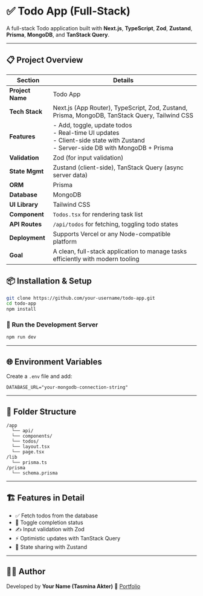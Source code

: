 
# ✅ Todo App (Full-Stack)

A full-stack Todo application built with **Next.js**, **TypeScript**, **Zod**, **Zustand**, **Prisma**, **MongoDB**, and **TanStack Query**.

---

## 📋 Project Overview

| Section          | Details                                                                                                                             |
| ---------------- | ----------------------------------------------------------------------------------------------------------------------------------- |
| **Project Name** | Todo App                                                                                                                            |
| **Tech Stack**   | Next.js (App Router), TypeScript, Zod, Zustand, Prisma, MongoDB, TanStack Query, Tailwind CSS                                       |
| **Features**     | - Add, toggle, update todos<br>- Real-time UI updates<br>- Client-side state with Zustand<br>- Server-side DB with MongoDB + Prisma |
| **Validation**   | Zod (for input validation)                                                                                                          |
| **State Mgmt**   | Zustand (client-side), TanStack Query (async server data)                                                                           |
| **ORM**          | Prisma                                                                                                                              |
| **Database**     | MongoDB                                                                                                                             |
| **UI Library**   | Tailwind CSS                                                                                                                        |
| **Component**    | `Todos.tsx` for rendering task list                                                                                                 |
| **API Routes**   | `/api/todos` for fetching, toggling todo states                                                                                     |
| **Deployment**   | Supports Vercel or any Node-compatible platform                                                                                     |
| **Goal**         | A clean, full-stack application to manage tasks efficiently with modern tooling                                                     |


## 📦 Installation & Setup

```bash
git clone https://github.com/your-username/todo-app.git
cd todo-app
npm install
````

### 🧪 Run the Development Server

```bash
npm run dev
```

---

## 🌐 Environment Variables

Create a `.env` file and add:

```env
DATABASE_URL="your-mongodb-connection-string"
```

---

## 📁 Folder Structure

```
/app
  └── api/
  └── components/
  └── todos/
  └── layout.tsx
  └── page.tsx
/lib
  └── prisma.ts
/prisma
  └── schema.prisma
```

---

## 🏗️ Features in Detail

* ✅ Fetch todos from the database
* 🔁 Toggle completion status
* ✍️ Input validation with Zod
* ⚡ Optimistic updates with TanStack Query
* 💾 State sharing with Zustand

---


## 🙋‍♂️ Author

Developed by **Your Name (Tasmina Akter)**
🔗 [Portfolio](https://your-portfolio-link.com)


